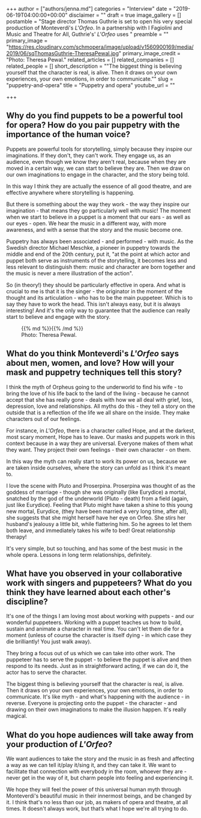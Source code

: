 +++
author = ["authors/jenna.md"]
categories = "Interview"
date = "2019-06-19T04:00:00+00:00"
disclaimer = ""
draft = true
image_gallery = []
postamble = "Stage director Thomas Guthrie is set to open his very special production of Monteverdi's _L'Orfeo_. In a partnership with I Fagiolini and Music and Theatre for All, Guthrie's' _L'Orfeo_ uses "
preamble = ""
primary_image = "https://res.cloudinary.com/schmopera/image/upload/v1560900169/media/2019/06/sqThomasGuthrie-TheresaPewal.jpg"
primary_image_credit = "Photo: Theresa Pewal."
related_articles = []
related_companies = []
related_people = []
short_description = "\"The biggest thing is believing yourself that the character is real, is alive. Then it draws on your own experiences, your own emotions, in order to communicate.\""
slug = "puppetry-and-opera"
title = "Puppetry and opera"
youtube_url = ""

+++
## Why do you find puppets to be a powerful tool for opera? How do you pair puppetry with the importance of the human voice?

Puppets are powerful tools for storytelling, simply because they inspire our imaginations. If they don't, they can't work. They engage us, as an audience, even though we know they aren't real, because when they are moved in a certain way, we can start to believe they are. Then we draw on our own imaginations to engage in the character, and the story being told. 

In this way I think they are actually the essence of all good theatre, and are effective anywhere where storytelling is happening.

But there is something about the way they work - the way they inspire our imagination - that means they go particularly well with music! The moment when we start to believe in a puppet is a moment that our ears - as well as our eyes - open. We hear the music in a different way, with more awareness, and with a sense that the story and the music become one. 

Puppetry has always been associated - and performed - with music. As the Swedish director Michael Meschke, a pioneer in puppetry towards the middle and end of the 20th century, put it, "at the point at which actor and puppet both serve as instruments of the storytelling, it becomes less and less relevant to distinguish them: music and character are born together and the music is never a mere illustration of the action".

So (in theory!) they should be particularly effective in opera. And what is crucial to me is that it is the singer - the originator in the moment of the thought and its articulation - who has to be the main puppeteer. Which is to say they have to work the head. This isn't always easy, but it is always interesting! And it's the only way to guarantee that the audience can really start to believe and engage with the story.

<figure data-type="image">{{% md %}}{{% /md %}}

<figcaption>Photo: Theresa Pewal.</figcaption>

</figure>

## What do you think Monteverdi's _L'Orfeo_ says about men, women, and love? How will your mask and puppetry techniques tell this story?

I think the myth of Orpheus going to the underworld to find his wife - to bring the love of his life back to the land of the living - because he cannot accept that she has really gone - deals with how we all deal with grief, loss, depression, love and relationships. All myths do this - they tell a story on the outside that is a reflection of the life we all share on the inside. They make characters out of our feelings. 

For instance, in _L'Orfeo_, there is a character called Hope, and at the darkest, most scary moment, Hope has to leave. Our masks and puppets work in this context because in a way they are universal. Everyone makes of them what they want. They project their own feelings - their own character - on them. 

In this way the myth can really start to work its power on us, because we are taken inside ourselves, where the story can unfold as I think it's meant to. 

I love the scene with Pluto and Proserpina. Proserpina was thought of as the goddess of marriage - though she was originally (like Eurydice) a mortal, snatched by the god of the underworld (Pluto - death) from a field (again, just like Eurydice). Feeling that Pluto might have taken a shine to this young new mortal, Eurydice, (they have been married a very long time, after all), she suggests that she might herself have her eye on Orfeo. She stirs her husband's jealousy a little bit, while flattering him. So he agrees to let them both leave, and immediately takes his wife to bed! Great relationship therapy!

It's very simple, but so touching, and has some of the best music in the whole opera. Lessons in long term relationships, definitely.

## What have you observed in your collaborative work with singers and puppeteers? What do you think they have learned about each other's discipline?

It's one of the things I am loving most about working with puppets - and our wonderful puppeteers. Working with a puppet teaches us how to build, sustain and animate a character in real time. You can't let them die for a moment (unless of course the character is itself dying - in which case they die brilliantly! You just walk away). 

They bring a focus out of us which we can take into other work. The puppeteer has to serve the puppet - to believe the puppet is alive and then respond to its needs. Just as in straightforward acting, if we can do it, the actor has to serve the character. 

The biggest thing is believing yourself that the character is real, is alive. Then it draws on your own experiences, your own emotions, in order to communicate. It's like myth - and what's happening with the audience - in reverse. Everyone is projecting onto the puppet - the character - and drawing on their own imaginations to make the illusion happen. It's really magical.

## What do you hope audiences will take away from your production of _L'Orfeo_?

We want audiences to take the story and the music in as fresh and affecting a way as we can tell it/play it/sing it, and they can take it. We want to facilitate that connection with everybody in the room, whoever they are - never get in the way of it, but charm people into feeling and experiencing it. 

We hope they will feel the power of this universal human myth through Monteverdi's beautiful music in their innermost beings, and be changed by it. I think that's no less than our job, as makers of opera and theatre, at all times. It doesn't always work, but that’s what I hope we're all trying to do.